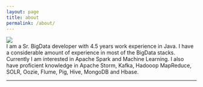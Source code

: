 ```yaml
---
layout: page
title: about
permalink: /about/
---
```


<img class="col one right" src="/img/prof_pic.jpg">

<br/>
	I am a Sr. BigData developer with 4.5 years work experience in Java. I have a considerable amount of experience in most of the BigData stacks. Currently I am interested in Apache Spark and Machine Learning. I also have proficient knowledge in Apache Storm, Kafka, Hadooop MapReduce, SOLR, Oozie, Flume, Pig, Hive, MongoDB and Hbase.

<hr/>
<br/>
<span class="contacticon center">
	<a href="mailto:vishnu.viswanath25@gmail.com"><i class="fa fa-envelope-square"></i></a>
	<a href="https://github.com/soniclavier" target="_blank"><i class="fa fa-github-square"></i></a>
	<a href="https://www.linkedin.com/in/vishnuviswanath25" target="_blank"><i class="fa fa-linkedin-square"></i></a>
	<a href="http://stackoverflow.com/users/864624/vishnu-viswanath" target="_blank"><i class="fa fa-stack-exchange"></i></a>
</span>

